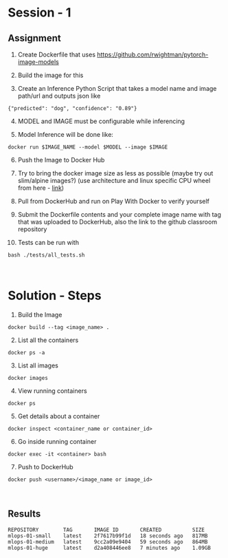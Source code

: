 # Session - 1

## Assignment
 

1. Create Dockerfile that uses https://github.com/rwightman/pytorch-image-models

2. Build the image for this

3. Create an Inference Python Script that takes a model name and image path/url and outputs json like 

```
{"predicted": "dog", "confidence": "0.89"}
```

4. MODEL and IMAGE must be configurable while inferencing

5. Model Inference will be done like: 

```
docker run $IMAGE_NAME --model $MODEL --image $IMAGE
```

6. Push the Image to Docker Hub

7. Try to bring the docker image size as less as possible (maybe try out slim/alpine images?) (use architecture and linux specific CPU wheel from here -  [link](https://download.pytorch.org/whl/torch_stable.html))

8. Pull from DockerHub and run on Play With Docker to verify yourself

9. Submit the Dockerfile contents and your complete image name with tag that was uploaded to DockerHub, also the link to the github classroom repository

10. Tests can be run with 

```
bash ./tests/all_tests.sh
```

<br>

# Solution - Steps

1. Build the Image

```
docker build --tag <image_name> .
```

2. List all the containers
```
docker ps -a
```

3. List all images
```
docker images
```

4. View running containers
```
docker ps
```

5. Get details about a container
```
docker inspect <container_name or container_id>
```

6. Go inside running container
```
docker exec -it <container> bash 
```

7. Push to DockerHub
```
docker push <username>/<image_name or image_id>
```

<br>

## Results

```
REPOSITORY        TAG       IMAGE ID       CREATED          SIZE
mlops-01-small    latest    2f7617b99f1d   18 seconds ago   817MB
mlops-01-medium   latest    9cc2a09e9404   59 seconds ago   864MB
mlops-01-huge     latest    d2a408446ee8   7 minutes ago    1.09GB
```
